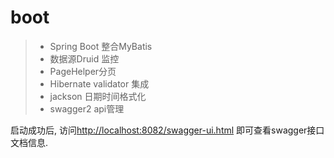 # boot
>*  Spring Boot 整合MyBatis
>* 数据源Druid 监控
>* PageHelper分页
>* Hibernate validator 集成
>* jackson 日期时间格式化
>* swagger2 api管理

启动成功后,
访问[http://localhost:8082/swagger-ui.html](http://localhost:8082/swagger-ui.html) 
即可查看swagger接口文档信息.